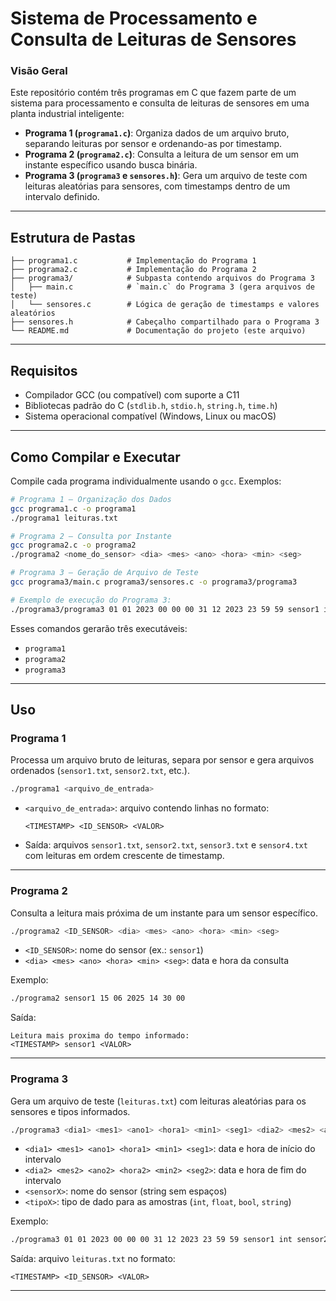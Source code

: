 # Sistema de Processamento e Consulta de Leituras de Sensores

### Visão Geral

Este repositório contém três programas em C que fazem parte de um sistema para processamento e consulta de leituras de sensores em uma planta industrial inteligente:

* **Programa 1 (`programa1.c`)**: Organiza dados de um arquivo bruto, separando leituras por sensor e ordenando-as por timestamp.
* **Programa 2 (`programa2.c`)**: Consulta a leitura de um sensor em um instante específico usando busca binária.
* **Programa 3 (`programa3` e `sensores.h`)**: Gera um arquivo de teste com leituras aleatórias para sensores, com timestamps dentro de um intervalo definido.

---

## Estrutura de Pastas

```plaintext
├── programa1.c           # Implementação do Programa 1
├── programa2.c           # Implementação do Programa 2
├── programa3/            # Subpasta contendo arquivos do Programa 3
│   ├── main.c            # `main.c` do Programa 3 (gera arquivos de teste)
│   └── sensores.c        # Lógica de geração de timestamps e valores aleatórios
├── sensores.h            # Cabeçalho compartilhado para o Programa 3
└── README.md             # Documentação do projeto (este arquivo)
```

---

## Requisitos

* Compilador GCC (ou compatível) com suporte a C11
* Bibliotecas padrão do C (`stdlib.h`, `stdio.h`, `string.h`, `time.h`)
* Sistema operacional compatível (Windows, Linux ou macOS)

---

## Como Compilar e Executar

Compile cada programa individualmente usando o `gcc`. Exemplos:

```bash
# Programa 1 – Organização dos Dados
gcc programa1.c -o programa1
./programa1 leituras.txt

# Programa 2 – Consulta por Instante
gcc programa2.c -o programa2
./programa2 <nome_do_sensor> <dia> <mes> <ano> <hora> <min> <seg>

# Programa 3 – Geração de Arquivo de Teste
gcc programa3/main.c programa3/sensores.c -o programa3/programa3

# Exemplo de execução do Programa 3:
./programa3/programa3 01 01 2023 00 00 00 31 12 2023 23 59 59 sensor1 int sensor2 bool sensor3 float sensor4 string
```

Esses comandos gerarão três executáveis:

* `programa1`
* `programa2`
* `programa3`

---

## Uso

### Programa 1

Processa um arquivo bruto de leituras, separa por sensor e gera arquivos ordenados (`sensor1.txt`, `sensor2.txt`, etc.).

```bash
./programa1 <arquivo_de_entrada>
```

* `<arquivo_de_entrada>`: arquivo contendo linhas no formato:

  ```
  <TIMESTAMP> <ID_SENSOR> <VALOR>
  ```

* Saída: arquivos `sensor1.txt`, `sensor2.txt`, `sensor3.txt` e `sensor4.txt` com leituras em ordem crescente de timestamp.

---

### Programa 2

Consulta a leitura mais próxima de um instante para um sensor específico.

```bash
./programa2 <ID_SENSOR> <dia> <mes> <ano> <hora> <min> <seg>
```

* `<ID_SENSOR>`: nome do sensor (ex.: `sensor1`)
* `<dia> <mes> <ano> <hora> <min> <seg>`: data e hora da consulta

Exemplo:

```bash
./programa2 sensor1 15 06 2025 14 30 00
```

Saída:

```
Leitura mais proxima do tempo informado:
<TIMESTAMP> sensor1 <VALOR>
```

---

### Programa 3

Gera um arquivo de teste (`leituras.txt`) com leituras aleatórias para os sensores e tipos informados.

```bash
./programa3 <dia1> <mes1> <ano1> <hora1> <min1> <seg1> <dia2> <mes2> <ano2> <hora2> <min2> <seg2> <sensor1> <tipo1> [<sensor2> <tipo2> ...]
```

* `<dia1> <mes1> <ano1> <hora1> <min1> <seg1>`: data e hora de início do intervalo
* `<dia2> <mes2> <ano2> <hora2> <min2> <seg2>`: data e hora de fim do intervalo
* `<sensorX>`: nome do sensor (string sem espaços)
* `<tipoX>`: tipo de dado para as amostras (`int`, `float`, `bool`, `string`)

Exemplo:

```bash
./programa3 01 01 2023 00 00 00 31 12 2023 23 59 59 sensor1 int sensor2 bool sensor3 float
```

Saída: arquivo `leituras.txt` no formato:

```
<TIMESTAMP> <ID_SENSOR> <VALOR>
```

---


